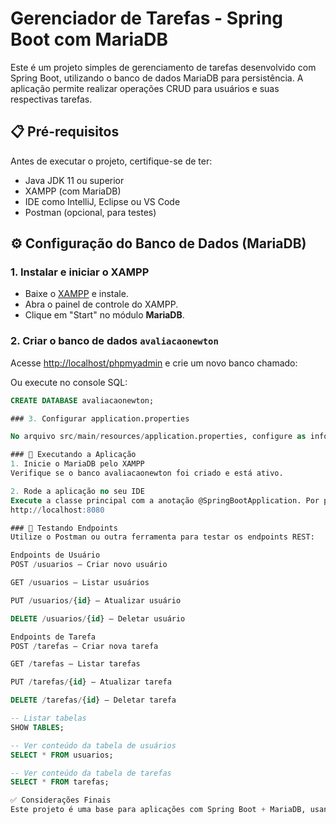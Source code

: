 # Gerenciador de Tarefas - Spring Boot com MariaDB

Este é um projeto simples de gerenciamento de tarefas desenvolvido com Spring Boot, utilizando o banco de dados MariaDB para persistência. A aplicação permite realizar operações CRUD para usuários e suas respectivas tarefas.

## 📋 Pré-requisitos

Antes de executar o projeto, certifique-se de ter:

- Java JDK 11 ou superior
- XAMPP (com MariaDB)
- IDE como IntelliJ, Eclipse ou VS Code
- Postman (opcional, para testes)

## ⚙️ Configuração do Banco de Dados (MariaDB)

### 1. Instalar e iniciar o XAMPP

- Baixe o [XAMPP](https://www.apachefriends.org/index.html) e instale.
- Abra o painel de controle do XAMPP.
- Clique em "Start" no módulo **MariaDB**.

### 2. Criar o banco de dados `avaliacaonewton`

Acesse [http://localhost/phpmyadmin](http://localhost/phpmyadmin) e crie um novo banco chamado:

Ou execute no console SQL:

```sql
CREATE DATABASE avaliacaonewton;

### 3. Configurar application.properties

No arquivo src/main/resources/application.properties, configure as informações de acesso ao banco

### 🚀 Executando a Aplicação
1. Inicie o MariaDB pelo XAMPP
Verifique se o banco avaliacaonewton foi criado e está ativo.

2. Rode a aplicação no seu IDE
Execute a classe principal com a anotação @SpringBootApplication. Por padrão, a aplicação iniciará em:
http://localhost:8080

### 📮 Testando Endpoints 
Utilize o Postman ou outra ferramenta para testar os endpoints REST:

Endpoints de Usuário
POST /usuarios – Criar novo usuário

GET /usuarios – Listar usuários

PUT /usuarios/{id} – Atualizar usuário

DELETE /usuarios/{id} – Deletar usuário

Endpoints de Tarefa
POST /tarefas – Criar nova tarefa

GET /tarefas – Listar tarefas

PUT /tarefas/{id} – Atualizar tarefa

DELETE /tarefas/{id} – Deletar tarefa

-- Listar tabelas
SHOW TABLES;

-- Ver conteúdo da tabela de usuários
SELECT * FROM usuarios;

-- Ver conteúdo da tabela de tarefas
SELECT * FROM tarefas;

✅ Considerações Finais
Este projeto é uma base para aplicações com Spring Boot + MariaDB, usando arquitetura MVC. Pode ser facilmente expandido para incluir autenticação, relacionamentos mais complexos, e frontend.

